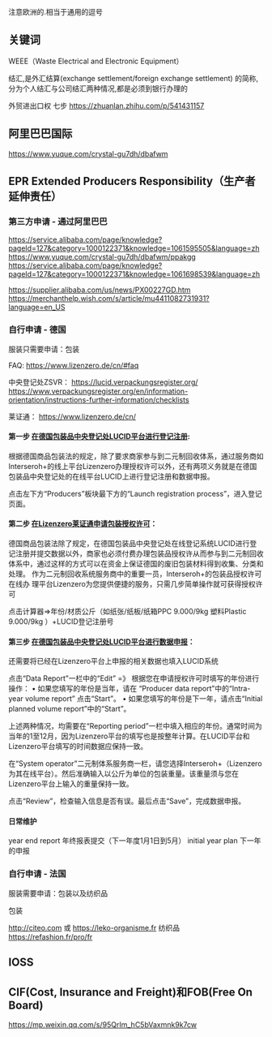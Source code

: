 
注意欧洲的.相当于通用的逗号
## 关键词
WEEE（Waste Electrical and Electronic Equipment）

结汇,是外汇结算(exchange settlement/foreign exchange settlement) 的简称,分为个人结汇与公司结汇两种情况,都是必须到银行办理的

外贸进出口权 七步 https://zhuanlan.zhihu.com/p/541431157

## 阿里巴巴国际
https://www.yuque.com/crystal-gu7dh/dbafwm


## EPR Extended Producers Responsibility（生产者延伸责任） 

### 第三方申请 - 通过阿里巴巴
https://service.alibaba.com/page/knowledge?pageId=127&category=1000122371&knowledge=1061595505&language=zh
https://www.yuque.com/crystal-gu7dh/dbafwm/ppakgg
https://service.alibaba.com/page/knowledge?pageId=127&category=1000122371&knowledge=1061698539&language=zh

https://supplier.alibaba.com/us/news/PX00227GD.htm
https://merchanthelp.wish.com/s/article/mu4411082731931?language=en_US

### 自行申请 - 德国
服装只需要申请：包装

FAQ: https://www.lizenzero.de/cn/#faq

中央登记处ZSVR：
https://lucid.verpackungsregister.org/
https://www.verpackungsregister.org/en/information-orientation/instructions-further-information/checklists

莱证通：
https://www.lizenzero.de/cn/

#### 第一步 [在德国包装品中央登记处LUCID平台进行登记注册](https://lucid.verpackungsregister.org/):

根据德国商品包装法的规定，除了要求商家参与到二元制回收体系，通过服务商如Interseroh+的线上平台Lizenzero办理授权许可以外，还有两项义务就是在德国包装品中央登记处的在线平台LUCID上进行登记注册和数据申报。

点击左下方“Producers”板块最下方的“Launch registration process”，进入登记页面。

#### 第二步 [在Lizenzero莱证通申请包装授权许可](https://www.lizenzero.de/cn/)：

德国商品包装法除了规定，在德国包装品中央登记处在线登记系统LUCID进行登记注册并提交数据以外，商家也必须付费办理包装品授权许从而参与到二元制回收体系中，通过这样的方式可以在资金上保证德国的废旧包装材料得到收集、分类和处理。
作为二元制回收系统服务商中的重要一员，Interseroh+的包装品授权许可在线办
理平台Lizenzero为您提供便捷的服务，只需几步简单操作就可获得授权许可

点击计算器=>年份/材质公斤（如纸张/纸板/纸箱PPC 9.000/9kg 塑料Plastic 9.000/9kg ）+LUCID登记注册号

#### 第三步 [在德国包装品中央登记处LUCID平台进行数据申报](https://lucid.verpackungsregister.org/)：
还需要将已经在Lizenzero平台上申报的相关数据也填入LUCID系统

点击“Data Report”一栏中的“Edit”
=》
根据您在申请授权许可时填写的年份进行操作：
• 如果您填写的年份是当年，请在 “Producer data report”中的“Intra-year volume report” 点击“Start”。
• 如果您填写的年份是下一年，请点击“Initial planned volume report”中的“Start”。

上述两种情况，均需要在“Reporting period”一栏中填入相应的年份。通常时间为当年的1至12月，因为Lizenzero平台的填写也是按整年计算。在LUCID平台和Lizenzero平台填写的时间数据应保持一致。

在“System operator”二元制体系服务商一栏，请您选择Interseroh+（Lizenzero为其在线平台）。然后准确输入以公斤为单位的包装重量。该重量须与您在Lizenzero平台上输入的重量保持一致。

点击“Review”，检查输入信息是否有误。最后点击“Save”，完成数据申报。

#### 日常维护
year end report 年终报表提交（下一年度1月1日到5月）
initial year plan 下一年的申报

### 自行申请 - 法国
服装需要申请：包装以及纺织品

包装

http://citeo.com 或 https://leko-organisme.fr
纺织品
https://refashion.fr/pro/fr

## IOSS

## CIF(Cost, Insurance and Freight)和FOB(Free On Board)
https://mp.weixin.qq.com/s/95QrIm_hC5bVaxmnk9k7cw